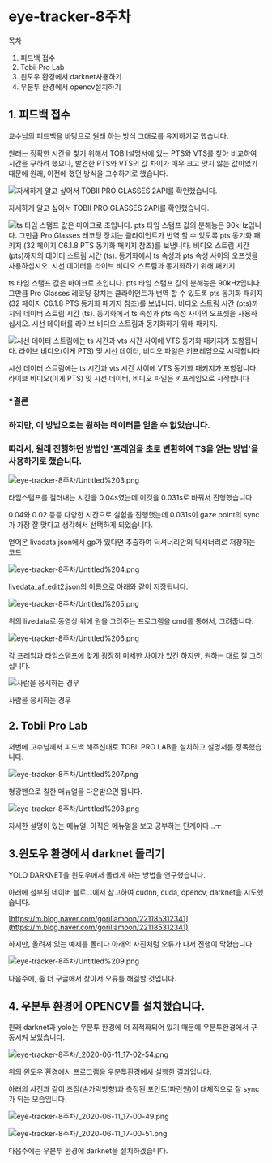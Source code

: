 # eye-tracker-8주차

목차

1. 피드백 접수
2. Tobii Pro Lab
3. 윈도우 환경에서 darknet사용하기
4. 우분투 환경에서 opencv설치하기

## 1. 피드백 접수

교수님의 피드백을 바탕으로 원래 하는 방식 그대로를 유지하기로 했습니다.

원래는 정확한 시간을 찾기 위해서 TOBII설명서에 있는 PTS와 VTS를 찾아 비교하여 시간을 구하려 했으나, 발견한 PTS와 VTS의 값 차이가 매우 크고 맞지 않는 값이었기 때문에 원래, 이전에 했던 방식을 고수하기로 했습니다.

![자세하게 알고 싶어서 TOBII PRO GLASSES 2API를 확인했습니다.](eye-tracker-8주차/Untitled.png)

자세하게 알고 싶어서 TOBII PRO GLASSES 2API를 확인했습니다.

![ts 타임 스탬프 값은 마이크로 초입니다. pts 타임 스탬프 값의 분해능은 90kHz입니다. 그만큼
Pro Glasses 레코딩 장치는 클라이언트가 번역 할 수 있도록 pts 동기화 패키지 (32 페이지 C6.1.8 PTS 동기화 패키지 참조)를 보냅니다.
비디오 스트림 시간 (pts)까지의 데이터 스트림 시간 (ts). 동기화에서 ts 속성과 pts 속성 사이의 오프셋을 사용하십시오.
시선 데이터를 라이브 비디오 스트림과 동기화하기 위해 패키지.](eye-tracker-8주차/Untitled%201.png)

ts 타임 스탬프 값은 마이크로 초입니다. pts 타임 스탬프 값의 분해능은 90kHz입니다. 그만큼
Pro Glasses 레코딩 장치는 클라이언트가 번역 할 수 있도록 pts 동기화 패키지 (32 페이지 C6.1.8 PTS 동기화 패키지 참조)를 보냅니다.
비디오 스트림 시간 (pts)까지의 데이터 스트림 시간 (ts). 동기화에서 ts 속성과 pts 속성 사이의 오프셋을 사용하십시오.
시선 데이터를 라이브 비디오 스트림과 동기화하기 위해 패키지.

![시선 데이터 스트림에는 ts 시간과 vts 시간 사이에 VTS 동기화 패키지가 포함됩니다. 라이브 비디오(이게 PTS) 및 시선 데이터, 비디오 파일은 키프레임으로 시작합니다](eye-tracker-8주차/Untitled%202.png)

시선 데이터 스트림에는 ts 시간과 vts 시간 사이에 VTS 동기화 패키지가 포함됩니다. 라이브 비디오(이게 PTS) 및 시선 데이터, 비디오 파일은 키프레임으로 시작합니다

### *결론

### 하지만, 이 방법으로는 원하는 데이터를 얻을 수 없었습니다.

### 따라서, 원래 진행하던 방법인 '프레임을 초로 변환하여 TS을 얻는 방법'을 사용하기로 했습니다.

![eye-tracker-8주차/Untitled%203.png](eye-tracker-8주차/Untitled%203.png)

타임스탬프를 걸러내는 시간을 0.04s였는데 이것을 0.031s로 바꿔서 진행했습니다.

0.04와 0.02 등등 다양한 시간으로 실험을 진행했는데 0.031s이 gaze point의 sync가 가장 잘 맞다고 생각해서 선택하게 되었습니다.

얻어온 livadata.json에서 gp가 있다면 추출하여 딕셔너리안의 딕셔너리로 저장하는 코드

![eye-tracker-8주차/Untitled%204.png](eye-tracker-8주차/Untitled%204.png)

livedata_af_edit2.json의 이름으로 아래와 같이 저장됩니다.

![eye-tracker-8주차/Untitled%205.png](eye-tracker-8주차/Untitled%205.png)

위의 livedata로 동영상 위에 원을 그려주는 프로그램을 cmd를 통해서, 그려줍니다.

![eye-tracker-8주차/Untitled%206.png](eye-tracker-8주차/Untitled%206.png)

각 프레임과 타임스탬프에 맞게 굉장히 미세한 차이가 있긴 하지만, 원하는 대로 잘 그려집니다.

![사람을 응시하는 경우](eye-tracker-6주차/Untitled%203.png)

사람을 응시하는 경우

## 2. Tobii Pro Lab

저번에 교수님께서 피드백 해주신대로 TOBII PRO LAB을 설치하고 설명서를 정독했습니다.

![eye-tracker-8주차/Untitled%207.png](eye-tracker-8주차/Untitled%207.png)

형광펜으로 칠한 매뉴얼을 다운받으면 됩니다.

![eye-tracker-8주차/Untitled%208.png](eye-tracker-8주차/Untitled%208.png)

자세한 설명이 있는 메뉴얼. 아직은 메뉴얼을 보고 공부하는 단계이다...ㅜ

## 3.윈도우 환경에서 darknet 돌리기

YOLO DARKNET을 윈도우에서 돌리게 하는 방법을 연구했습니다.

아래에 첨부된 네이버 블로그에서 참고하여 cudnn, cuda, opencv, darknet을 시도했습니다.

[https://m.blog.naver.com/gorillamoon/221185312341](https://m.blog.naver.com/gorillamoon/221185312341)

하지만, 올려져 있는 예제를 돌리다 아래의 사진처럼 오류가 나서 진행이 막혔습니다.

![eye-tracker-8주차/Untitled%209.png](eye-tracker-8주차/Untitled%209.png)

다음주에, 좀 더 구글에서 찾아서 오류를 해결할 것입니다.

## 4. 우분투 환경에 OPENCV를 설치했습니다.

원래 darknet과 yolo는 우분투 환경에 더 최적화되어 있기 때문에 우분투환경에서 구동시켜 보았습니다.

![eye-tracker-8주차/_2020-06-11_17-02-54.png](eye-tracker-8주차/_2020-06-11_17-02-54.png)

위의 윈도우 환경에서 프로그램을 우분투환경에서 실행한 결과입니다.

아래의 사진과 같이 초점(손가락방향)과 측정된 포인트(파란원)이 대체적으로 잘 sync가 되는 모습입니다.

![eye-tracker-8주차/_2020-06-11_17-00-49.png](eye-tracker-8주차/_2020-06-11_17-00-49.png)

![eye-tracker-8주차/_2020-06-11_17-00-51.png](eye-tracker-8주차/_2020-06-11_17-00-51.png)

다음주에는 우분투 환경에 darknet을 설치하겠습니다.